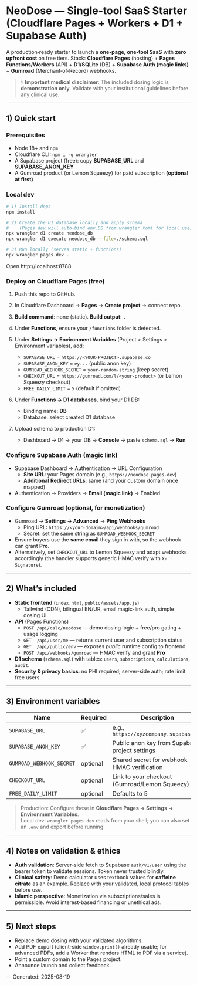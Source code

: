 # NeoDose — Single‑tool SaaS Starter (Cloudflare Pages + Workers + D1 + Supabase Auth)

A production‑ready starter to launch a **one‑page, one‑tool SaaS** with **zero upfront cost** on free tiers.
Stack: **Cloudflare Pages** (hosting) + **Pages Functions/Workers** (API) + **D1/SQLite** (DB) + **Supabase Auth (magic links)** + **Gumroad** (Merchant‑of‑Record) webhooks.

> ⚕️ **Important medical disclaimer**: The included dosing logic is **demonstration only**. Validate with your institutional guidelines before any clinical use.

---

## 1) Quick start

### Prerequisites
- Node 18+ and `npm`
- Cloudflare CLI: `npm i -g wrangler`
- A Supabase project (free): copy **SUPABASE_URL** and **SUPABASE_ANON_KEY**
- A Gumroad product (or Lemon Squeezy) for paid subscription **(optional at first)**

### Local dev

```bash
# 1) Install deps
npm install

# 2) Create the D1 database locally and apply schema
#    (Pages dev will auto-bind env.DB from wrangler.toml for local use)
npx wrangler d1 create neodose_db
npx wrangler d1 execute neodose_db --file=./schema.sql

# 3) Run locally (serves static + functions)
npx wrangler pages dev .
```

Open http://localhost:8788

### Deploy on Cloudflare Pages (free)

1. Push this repo to GitHub.
2. In Cloudflare Dashboard → **Pages** → **Create project** → connect repo.
3. **Build command**: none (static). **Build output**: `.`  
4. Under **Functions**, ensure your `/functions` folder is detected.
5. Under **Settings → Environment Variables** (Project > Settings > Environment variables), add:
   - `SUPABASE_URL` = `https://<YOUR-PROJECT>.supabase.co`
   - `SUPABASE_ANON_KEY` = `ey...` (public anon key)
   - `GUMROAD_WEBHOOK_SECRET` = `your-random-string` (keep secret)
   - `CHECKOUT_URL` = `https://gumroad.com/l/<your-product>` (or Lemon Squeezy checkout)
   - `FREE_DAILY_LIMIT` = `5` (default if omitted)

6. Under **Functions → D1 databases**, bind your D1 DB:
   - Binding name: **DB**
   - Database: select created D1 database

7. Upload schema to production D1:
   - Dashboard → D1 → your DB → **Console** → paste `schema.sql` → **Run**

### Configure Supabase Auth (magic link)
- Supabase Dashboard → Authentication → URL Configuration
  - **Site URL**: your Pages domain (e.g., `https://neodose.pages.dev`)
  - **Additional Redirect URLs**: same (and your custom domain once mapped)
- Authentication → Providers → **Email (magic link)** → Enabled

### Configure Gumroad (optional, for monetization)
- Gumroad → **Settings → Advanced** → **Ping Webhooks**
  - Ping URL: `https://<your-domain>/api/webhooks/gumroad`
  - Secret: set the same string as `GUMROAD_WEBHOOK_SECRET`
- Ensure buyers use the **same email** they sign in with, so the webhook can grant **Pro**.
- Alternatively, set `CHECKOUT_URL` to Lemon Squeezy and adapt webhooks accordingly (the handler supports generic HMAC verify with `X-Signature`).

---

## 2) What’s included

- **Static frontend** (`index.html`, `public/assets/app.js`)  
  - Tailwind (CDN), bilingual EN/UR, email magic-link auth, simple dosing UI.
- **API** (Pages Functions)  
  - `POST /api/calc/neodose` — demo dosing logic + free/pro gating + usage logging  
  - `GET  /api/user/me` — returns current user and subscription status  
  - `GET  /api/public/env` — exposes *public* runtime config to frontend  
  - `POST /api/webhooks/gumroad` — HMAC verify and grant **Pro**
- **D1 schema** (`schema.sql`) with tables: `users`, `subscriptions`, `calculations`, `audit`.
- **Security & privacy basics**: no PHI required; server-side auth; rate limit free users.

---

## 3) Environment variables

| Name | Required | Description |
|---|---|---|
| `SUPABASE_URL` | ✅ | e.g., `https://xyzcompany.supabase.co` |
| `SUPABASE_ANON_KEY` | ✅ | Public anon key from Supabase project settings |
| `GUMROAD_WEBHOOK_SECRET` | optional | Shared secret for webhook HMAC verification |
| `CHECKOUT_URL` | optional | Link to your checkout (Gumroad/Lemon Squeezy) |
| `FREE_DAILY_LIMIT` | optional | Defaults to 5 |

> Production: Configure these in **Cloudflare Pages → Settings → Environment Variables**.  
> Local dev: `wrangler pages dev` reads from your shell; you can also set an `.env` and export before running.

---

## 4) Notes on validation & ethics
- **Auth validation**: Server-side fetch to Supabase `auth/v1/user` using the bearer token to validate sessions. Token never trusted blindly.
- **Clinical safety**: Demo calculator uses textbook values for **caffeine citrate** as an example. Replace with your validated, local protocol tables before use.
- **Islamic perspective**: Monetization via subscriptions/sales is permissible. Avoid interest-based financing or unethical ads.

---

## 5) Next steps
- Replace demo dosing with your validated algorithms.
- Add PDF export (client-side `window.print()` already usable; for advanced PDFs, add a Worker that renders HTML to PDF via a service).
- Point a custom domain to the Pages project.
- Announce launch and collect feedback.

— Generated: 2025-08-19
